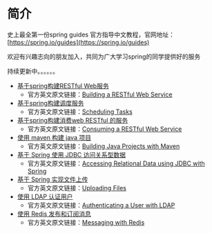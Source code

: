 # 简介

史上最全第一份spring guides 官方指导中文教程，官网地址：[https://spring.io/guides](https://spring.io/guides)

欢迎有兴趣志向的朋友加入，共同为广大学习spring的同学提供好的服务

持续更新中。。。。。。

* [基于spring构建RESTful Web服务](spring-guides-zhong-wen-jiao-cheng/gs-rest-service.md)
  * 官方英文原文链接：[Building a RESTful Web Service](https://spring.io/guides/gs/rest-service/)
* [基于spring构建调度服务](spring-guides-zhong-wen-jiao-cheng/gs-scheduling-tasks.md)
  * 官方英文原文链接：[Scheduling Tasks](https://spring.io/guides/gs/scheduling-tasks/)
* [基于spring构建消费web RESTful 的服务](spring-guides-zhong-wen-jiao-cheng/gs-consuming-rest.md)
  * 官方英文原文链接：[Consuming a RESTful Web Service](https://spring.io/guides/gs/consuming-rest/)
* [使用 maven 构建 java 项目](spring-guides-zhong-wen-jiao-cheng/gs-maven.md)
  * 官方英文原文链接：[Building Java Projects with Maven](https://spring.io/guides/gs/maven/)
* [基于 Spring 使用 JDBC 访问关系型数据](spring-guides-zhong-wen-jiao-cheng/gs-relational-data-access.md)
  * 官方英文原文链接：[Accessing Relational Data using JDBC with Spring](https://spring.io/guides/gs/relational-data-access/)
* [基于 Spring 实现文件上传](spring-guides-zhong-wen-jiao-cheng/gs-uploading-files.md)
  * 官方英文原文链接：[Uploading Files](https://spring.io/guides/gs/uploading-files/)
* [使用 LDAP 认证用户](spring-guides-zhong-wen-jiao-cheng/gs-authenticating-ldap.md)
  * 官方英文原文链接：[Authenticating a User with LDAP](https://spring.io/guides/gs/authenticating-ldap/)
* [使用 Redis 发布和订阅消息](spring-guides-zhong-wen-jiao-cheng/gs-messaging-redis.md)
  * 官方英文原文链接：[Messaging with Redis](https://spring.io/guides/gs/messaging-redis/)

